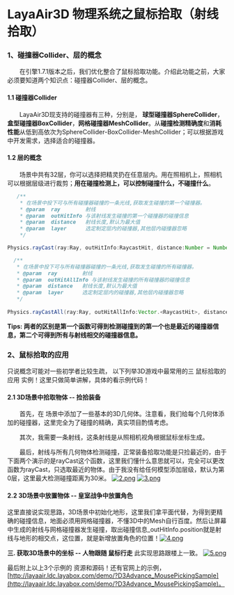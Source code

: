 # LayaAir3D 物理系统之鼠标拾取（射线拾取）



### 1、碰撞器Collider、层的概念

　　在引擎1.7.1版本之后，我们优化整合了鼠标拾取功能。介绍此功能之前，大家必须要知道两个知识点：碰撞器Collider、层的概念。

#### 1.1 碰撞器Collider

　　LayaAir3D现支持的碰撞器有三种，分别是， **球型碰撞器SphereCollider**，**盒型碰撞器BoxCollider**，**网格碰撞器MeshCollider**。从**碰撞检测精确度**和**消耗性能**从低到高依次为SphereCollider-BoxCollider-MeshCollider；可以根据游戏中开发需求，选择适合的碰撞器。

#### 1.2 层的概念

　　场景中共有32层，你可以选择把精灵扔在任意层内。用在照相机上，照相机可以根据层级进行裁剪；**用在碰撞检测上，可以控制碰撞什么，不碰撞什么**。

```java
   /**
    * 在场景中投下可与所有碰撞器碰撞的一条光线,获取发生碰撞的第一个碰撞器。
    * @param  ray        射线
    * @param  outHitInfo 与该射线发生碰撞的第一个碰撞器的碰撞信息
    * @param  distance   射线长度,默认为最大值 
    * @param  layer      选定制定层内的碰撞器,其他层内碰撞器忽略
    */

Physics.rayCast(ray:Ray, outHitInfo:RaycastHit, distance:Number = Number.MAX_VALUE, layer:int = 0)

  /**
   * 在场景中投下可与所有碰撞器碰撞的一条光线,获取发生碰撞的所有碰撞器。
   * @param  ray        射线
   * @param  outHitAllInfo 与该射线发生碰撞的所有碰撞器的碰撞信息
   * @param  distance   射线长度,默认为最大值 
   * @param  layer      选定制定层内的碰撞器,其他层内碰撞器忽略
   */
  
Physics.rayCastAll(ray:Ray, outHitAllInfo:Vector.<RaycastHit>, distance:Number = Number.MAX_VALUE, layer:int = 0)
```

**Tips: 两者的区别是第一个函数可得到检测碰撞到的第一个也是最近的碰撞器信息，第二个可得到所有与射线相交的碰撞器信息。**



### 2、鼠标拾取的应用

只说概念可能对一些初学者比较生疏， 以下列举3D游戏中最常用的三 鼠标拾取的应用 实例！这里只做简单讲解，具体的看示例代码！

#### **2.1  3D场景中拾取物体 --  捡拾装备**

　　首先，在 场景中添加了一些基本的3D几何体。注意看，我们给每个几何体添加的碰撞器，这里完全为了碰撞的精确，真实项目酌情考虑。

　　其次，我需要一条射线，这条射线是从照相机视角根据鼠标坐标生成。

　　最后，射线与所有几何物体检测碰撞，正常装备拾取功能是只捡最近的，由于下面两个演示的是rayCast这个函数，这里我们懂什么意思就可以，完全可以更改函数为rayCast，只选取最近的物体。由于我没有给任何模型添加层级，默认为第0层，这里最大检测碰撞距离为30米。
  [![2.png](http://img.layabox.com/questions/20170324/196562d2516afdec6138277906c2a096.png)](http://img.layabox.com/questions/20170324/196562d2516afdec6138277906c2a096.png)
  [![3.png](http://img.layabox.com/questions/20170324/a37c936b9bd5e51faf4a2eae85bd7882.png)](http://img.layabox.com/questions/20170324/a37c936b9bd5e51faf4a2eae85bd7882.png)



#### 2.2 3D场景中放置物体 -- 皇室战争中放置角色

​      这里直接说实现思路，3D场景中初始化地形，这里我们拿平面代替，为得到更精确的碰撞信息，地面必须用网格碰撞器，不懂3D中的Mesh自行百度。然后让屏幕中生成的射线与网格碰撞器发生碰撞，取出碰撞信息_outHitInfo.position就是射线与地形的相交点，这位置，就是新增放置角色的位置！ 
​    [![4.png](http://img.layabox.com/questions/20170324/8dfe3d40f56107f7d8c0cdedb01b40f3.png)](http://img.layabox.com/questions/20170324/8dfe3d40f56107f7d8c0cdedb01b40f3.png)

**三.  获取3D场景中的坐标 -- 人物跟随 鼠标行走**
​    此实现思路跟楼上一致。
  [![5.png](http://img.layabox.com/questions/20170324/5eee60584820907180f358275a11d226.png)](http://img.layabox.com/questions/20170324/5eee60584820907180f358275a11d226.png)


最后附上以上3个示例的 资源和源码！还有官网上的示例，[http://layaair.ldc.layabox.com/demo/?D3Advance_MousePickingSample](http://layaair.ldc.layabox.com/demo/?D3Advance_MousePickingSample)。